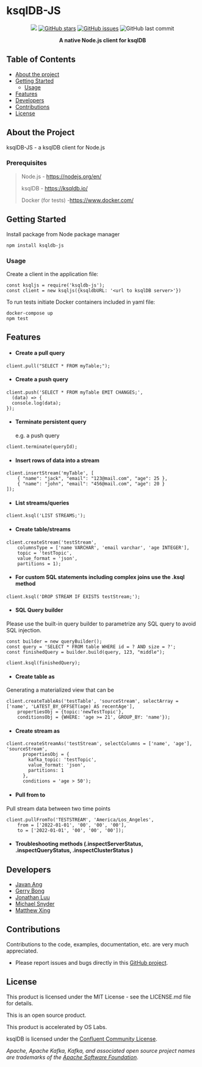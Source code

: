 # ksqlDB-JS

<div align="center">

<a href="https://github.com/oslabs-beta/ksqljs"><img src="https://img.shields.io/badge/license-MIT-blue"/></a>
<a href="https://github.com/oslabs-beta/ksqljs/stargazers"><img alt="GitHub stars" src="https://img.shields.io/github/stars/oslabs-beta/ksqljs"></a>
<a href="https://github.com/oslabs-beta/ksqljs/issues"><img alt="GitHub issues" src="https://img.shields.io/github/issues/oslabs-beta/ksqljs"></a>
<img alt="GitHub last commit" src="https://img.shields.io/github/last-commit/oslabs-beta/ksqljs">

   <p align="center"> <strong>A native Node.js client for ksqlDB</strong></p>
   </div>

## Table of Contents

- [About the project](#about)
- [Getting Started](#getting-started)
  - [Usage](#usage)
- [Features](#features)
- [Developers](#developers)
- [Contributions](#contributions)
- [License](#license)

## <a name="about"></a> About the Project

ksqlDB-JS - a ksqlDB client for Node.js

### Prerequisites

> Node.js - https://nodejs.org/en/
>
> ksqlDB - https://ksqldb.io/
>
> Docker (for tests) -https://www.docker.com/

## <a name="getting-started"></a> Getting Started

Install package from Node package manager

```
npm install ksqldb-js
```

### <a name="usage"></a> Usage

Create a client in the application file:

```
const ksqljs = require('ksqldb-js');
const client = new ksqljs({ksqldbURL: '<url to ksqlDB server>'})
```

To run tests initiate Docker containers included in yaml file:

```
docker-compose up
npm test
```

## <a name="features"></a> Features

- #### Create a pull query

```
client.pull("SELECT * FROM myTable;");
```

- #### Create a push query

```
client.push('SELECT * FROM myTable EMIT CHANGES;',
  (data) => {
  console.log(data);
});
```

- #### Terminate persistent query
  e.g. a push query

```
client.terminate(queryId);
```

- #### Insert rows of data into a stream

```
client.insertStream('myTable', [
    { "name": "jack", "email": "123@mail.com", "age": 25 },
    { "name": "john", "email": "456@mail.com", "age": 20 }
]);
```

- #### List streams/queries

```
client.ksql('LIST STREAMS;');
```

- #### Create table/streams

```
client.createStream('testStream',
    columnsType = ['name VARCHAR', 'email varchar', 'age INTEGER'],
    topic = 'testTopic',
    value_format = 'json',
    partitions = 1);
```

- #### For custom SQL statements including complex joins use the .ksql method

```
client.ksql('DROP STREAM IF EXISTS testStream;');
```

- #### SQL Query builder

Please use the built-in query builder to parametrize any SQL query to avoid SQL injection.

```
const builder = new queryBuilder();
const query = 'SELECT * FROM table WHERE id = ? AND size = ?';
const finishedQuery = builder.build(query, 123, "middle");

client.ksql(finishedQuery);
```

- #### Create table as

Generating a materialized view that can be

```
client.createTableAs('testTable', 'sourceStream', selectArray = ['name', 'LATEST_BY_OFFSET(age) AS recentAge'],
    propertiesObj = {topic:'newTestTopic'},
    conditionsObj = {WHERE: 'age >= 21', GROUP_BY: 'name'});
```

- #### Create stream as

```
client.createStreamAs('testStream', selectColumns = ['name', 'age'], 'sourceStream',
      propertiesObj = {
        kafka_topic: 'testTopic',
        value_format: 'json',
        partitions: 1
      },
      conditions = 'age > 50');
```

- #### Pull from to

Pull stream data between two time points

```
client.pullFromTo('TESTSTREAM', 'America/Los_Angeles',
    from = ['2022-01-01', '00', '00', '00'],
    to = ['2022-01-01', '00', '00', '00']);
```

- #### Troubleshooting methods (.inspectServerStatus, .inspectQueryStatus, .inspectClusterStatus )

## <a name="developers"></a> Developers

- [Javan Ang](https://github.com/javanang)
- [Gerry Bong](https://github.com/ggbong734)
- [Jonathan Luu](https://github.com/jonathanluu17)
- [Michael Snyder](https://github.com/MichaelCSnyder)
- [Matthew Xing](https://github.com/Aengil)

## <a name="contributions"></a> Contributions

Contributions to the code, examples, documentation, etc. are very much appreciated.

- Please report issues and bugs directly in this [GitHub project](https://github.com/oslabs-beta/ksqljs/issues).

## <a name="license"></a> License

This product is licensed under the MIT License - see the LICENSE.md file for details.

This is an open source product.

This product is accelerated by OS Labs.

ksqlDB is licensed under the [Confluent Community License](https://github.com/confluentinc/ksql/blob/master/LICENSE).

_Apache, Apache Kafka, Kafka, and associated open source project names are trademarks of the [Apache Software Foundation](https://www.apache.org/)_.
